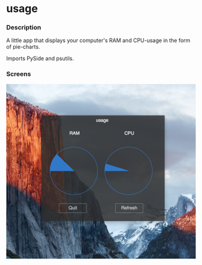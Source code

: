 # usage

### Description
A little app that displays your computer's RAM and CPU-usage in the form of pie-charts.

Imports PySide and psutils.

### Screens
![screen](https://github.com/vennstudios/usage/blob/master/misc/screen.png)
